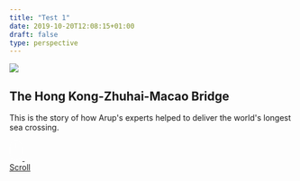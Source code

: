 ```yaml
---
title: "Test 1"
date: 2019-10-20T12:08:15+01:00
draft: false
type: perspective
---
```


<section class="fullbleed fullbleed--hero fullbleed--video full-height " id="pinned-1">
	<div class="overlay "></div>
	<div class="progressiveMedia">
		<img src="https://www.arup.com/-/media/arup/images/projects/h/hong-kong-zhuhai-macau-bridge/hong-kong-zhuhai-macao-bridge-cshutterstock.jpg?h=1125&w=2000&hash=30E9A1BB3FC7CD59ADD112E2421914DF" class="mainImg"/>
	</div>
    <div class="container fullbleed__container">
    	<div class="fullbleed__hero fullbleed__content">
   		 	<h1>The Hong Kong-Zhuhai-Macao Bridge</h1>
   		 	<p class="intro">This is the story of how Arup's experts helped to deliver the world's longest sea crossing.</p>
       	</div>
    </div>
    <div class="panel__scrollIcon">
        <div class="icon">
        	<a href="#article-anchor" class="mouse anchor-scroll" aria-label="Scroll to next section">
            	<svg width="23px" height="37px" viewBox="0 0 23 37" version="1.1" xmlns="http://www.w3.org/2000/svg" xmlns:xlink="http://www.w3.org/1999/xlink">
                	<g id="Symbols" stroke="none" stroke-width="1" fill="none" fill-rule="evenodd" stroke-linecap="square" stroke-linejoin="bevel">
                        <g id="Buttons/Links/Discover-Scroll" transform="translate(-1.000000, 0.000000)" stroke="#fff">
                        	<g id="mouse" transform="translate(2.000000, 1.000000)">
                                <rect id="Rectangle-3" x="0" y="0" width="21" height="35" rx="10.5"></rect>
                                <path d="M10.5,5.5 L10.5,11.5" id="Line"></path>
                            </g>
                        </g>
                    </g>
                </svg>
            </a>
            <a href="#article-anchor" class="arrow" aria-label="Scroll to next section">
            	<svg width="6px" height="17px" viewBox="0 0 6 17" version="1.1" xmlns="http://www.w3.org/2000/svg" xmlns:xlink="http://www.w3.org/1999/xlink">
                	<g id="Symbols" stroke="none" stroke-width="1" fill="none" fill-rule="evenodd" stroke-linecap="square" opacity="0.9" stroke-linejoin="bevel">
                    	<g id="Buttons/Links/Discover-Scroll" transform="translate(-29.000000, -12.000000)" stroke="#fff">
                        	<g id="Group" transform="translate(32.000000, 20.500000) rotate(-270.000000) translate(-32.000000, -20.500000) translate(24.500000, 17.500000)">
                            	<path d="M0.0682870944,3 L14.80162,3" id="Line"></path>
                                <polyline id="Path-106" points="12.3333333 0 15 3 12.3333333 6"></polyline>
                            </g>
                        </g>
                    </g>
                </svg>
            </a>
        </div>
        <a href="#article-anchor" class="label">Scroll</a>
    </div>
</section>
